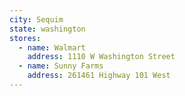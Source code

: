 ```yaml
---
city: Sequim
state: washington
stores:
  - name: Walmart
    address: 1110 W Washington Street
  - name: Sunny Farms
    address: 261461 Highway 101 West
---
```

